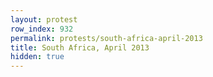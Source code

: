```yaml
---
layout: protest
row_index: 932
permalink: protests/south-africa-april-2013
title: South Africa, April 2013
hidden: true
---
```

